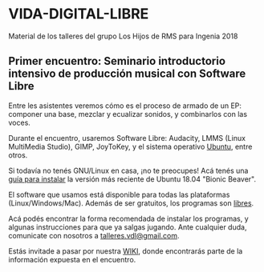# VIDA-DIGITAL-LIBRE
Material de los talleres del grupo Los Hijos de RMS para Ingenia 2018

## Primer encuentro: Seminario introductorio intensivo de producción musical con Software Libre

Entre les asistentes veremos cómo es el proceso de armado de un EP: componer una base, mezclar y ecualizar sonidos, y combinarlos con las voces.

Durante el encuentro, usaremos Software Libre: Audacity, LMMS (Linux MultiMedia Studio), GIMP, JoyToKey, y el sistema operativo [Ubuntu](https://www.ubuntu.com/download/desktop), entre otros.

Si todavía no tenés GNU/Linux en casa, ¡no te preocupes! Acá tenés una [guía para instalar](https://www.muylinux.com/2018/06/18/guia-instalacion-ubuntu-18-04-lts/) la versión más reciente de Ubuntu 18.04 "Bionic Beaver".

El software que usamos está disponible para todas las plataformas (Linux/Windows/Mac). Además de ser gratuitos, los programas son [libres](https://www.gnu.org/philosophy/free-sw.es.html). 

Acá podés encontrar la forma recomendada de instalar los programas, y algunas instrucciones para que ya salgas jugando.
Ante cualquier duda, comunicate con nosotros a <talleres.vdl@gmail.com>.

Estás invitade a pasar por nuestra [WIKI](https://github.com/CutSomeSlack/VIDA-DIGITAL-LIBRE/wiki), donde encontrarás parte de la información expuesta en el encuentro.
